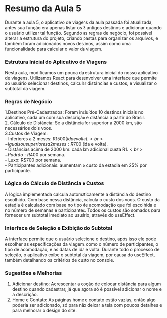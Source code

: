 # Resumo da Aula 5

Durante a aula 5, o aplicativo de viagens da aula passada foi atualizada, antes sua função era apenas listar os 3 antigos destinos e adicionar quando o usuário utilizar tal função. Segundo as regras de negócio, foi possível alterar a estrutura do projeto, criando pastas para organizar os arquivos, e também foram adicionados novos destinos, assim como uma funcionalidade para calcular o valor da viagem.

### Estrutura Inicial do Aplicativo de Viagens
Nesta aula, modificamos um pouca da estrutura inicial do nosso aplicativo de viagens. Utilizamos React para desenvolver uma interface que permite ao usuário selecionar destinos, calcular distâncias e custos, e visualizar o subtotal da viagem.

### Regras de Negócio
1.Destinos Pré-Cadastrados: Foram incluídos 10 destinos iniciais no aplicativo, cada um com sua descrição e distância a partir do Brasil.<br>
2. Cálculo de Distância: Se a distância for superior a 2000 km, são necessários dois voos.<br>
3.Custos de Viagem: <br>
     - Inferiores a 2 meses: R$1500 (ida e volta).<br>
     - Iguais ou superiores a 2 meses: R$700 (ida e volta).<br>
     - Distâncias acima de 2000 km: cada km adicional custa R$1.<br>
     - Padrão: R$400 por semana.<br>
     - Luxo: R$700 por semana.<br>
     - Participantes adicionais: aumentam o custo da estadia em 25% por participante.<br>

### Lógica do Cálculo de Distância e Custos
A lógica implementada calcula automaticamente a distância do destino escolhido. Com base nessa distância, calcula o custo dos voos. O custo da estadia é calculado com base no tipo de acomodação que foi escolhida e no número de semanas e participantes. Todos os custos são somados para fornecer um subtotal imediato ao usuário, através do useEffect.

### Interface de Seleção e Exibição do Subtotal
A interface permite que o usuário selecione o destino, após isso ele pode escolher as especificações da viagem, como o número de participantes, o tipo de acomodação, e as datas de ida e volta. Durante todo o processo de seleção, o aplicativo exibe o subtotal da viagem, por causa do useEffect, também detalhando os critérios de custo no console.

### Sugestões e Melhorias
1. Adicionar destino: Acrescentar a opção de colocar distância para algum destino quando cadastrar, já que agora só é possível adicionar o nome e a descrição.
2. Home e Contato: As páginas home e contato estão vazias, então algo poderia ser adicionado, só para não deixar a tela com poucos detalhes e para melhorar o design do site.
